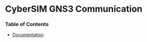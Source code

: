 # CyberSIM GNS3 Communication 
### Table of Contents
- [Documentation](./documentation/README.md)


